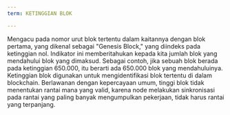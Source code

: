 ```yaml
---
term: KETINGGIAN BLOK

---
```

Mengacu pada nomor urut blok tertentu dalam kaitannya dengan blok pertama, yang dikenal sebagai "Genesis Block," yang diindeks pada ketinggian nol. Indikator ini memberitahukan kepada kita jumlah blok yang mendahului blok yang dimaksud. Sebagai contoh, jika sebuah blok berada pada ketinggian 650.000, itu berarti ada 650.000 blok yang mendahuluinya. Ketinggian blok digunakan untuk mengidentifikasi blok tertentu di dalam blockchain. Berlawanan dengan kepercayaan umum, tinggi blok tidak menentukan rantai mana yang valid, karena node melakukan sinkronisasi pada rantai yang paling banyak mengumpulkan pekerjaan, tidak harus rantai yang terpanjang.